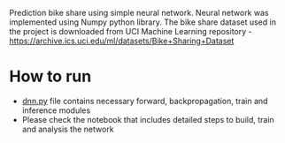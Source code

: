 Prediction bike share using simple neural network. Neural network was implemented using Numpy python library. The bike share dataset used in the project is downloaded from UCI Machine Learning repository - https://archive.ics.uci.edu/ml/datasets/Bike+Sharing+Dataset


# How to run
- [dnn.py](../master/dnn.py) file contains necessary forward, backpropagation, train and inference modules
- Please check the notebook that includes detailed steps to build, train and analysis the network
